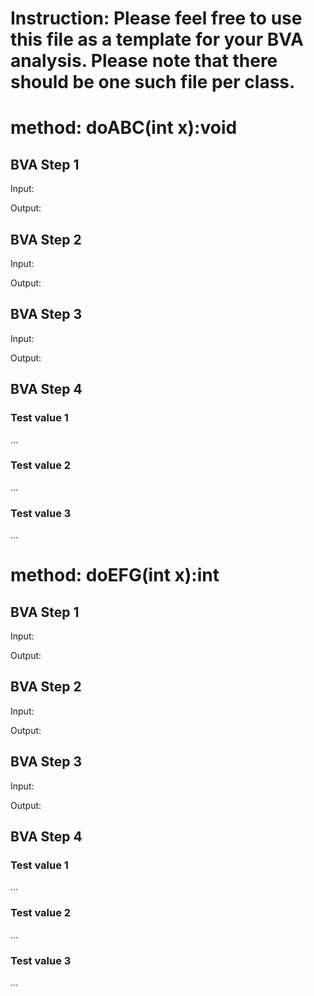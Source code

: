 # Instruction: Please feel free to use this file as a template for your BVA analysis. Please note that there should be one such file per class.

# method: doABC(int x):void

## BVA Step 1
Input: 

Output:

## BVA Step 2
Input: 

Output:

## BVA Step 3
Input: 

Output:

## BVA Step 4
### Test value 1
...
### Test value 2
...
### Test value 3
...

# method: doEFG(int x):int

## BVA Step 1
Input: 

Output:

## BVA Step 2
Input: 

Output:

## BVA Step 3
Input: 

Output:

## BVA Step 4
### Test value 1
...
### Test value 2
...
### Test value 3
...
